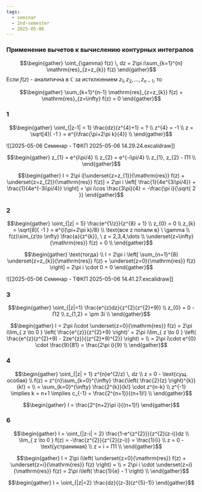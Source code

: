 ```yaml
---
tags:
  - seminar
  - 2nd-semester
  - 2025-05-06
---
```


### Применение вычетов к вычислению контурных интегралов

$$\begin{gather}
\oint_{\gamma} f(z) \, dz = 2\pi i\sum_{k=1}^{n} \mathrm{res}_{z=z_{k}} f(z)
\end{gather}$$
Если $f(z)$ - аналитична в $\mathbb{C}$ за истклюением $z_{1}, z_{2}, \dots, z_{n-1}$, то 



$$\begin{gather}
\sum_{k=1}^{n-1} \mathrm{res}_{z=z_{k}} f(z) + \mathrm{res}_{z=\infty} f(z) = 0
\end{gather}$$

### 1

$$\begin{gather}
\oint_{|z-1| = 1} \frac{dz}{z^{4}+1} = ? \\
z^{4} = -1 \\
z = \sqrt[4]{ -1 } = e^{i\frac{\pi+2\pi k}{4}} \\
\end{gather}$$

![[2025-05-06 Семинар - ТФКП 2025-05-06 14.29.24.excalidraw]]

$$\begin{gather}
z_{1} = e^{i\pi/4} \\
z_{2} = e^{-i\pi/4} \\
z_{1}, z_{2} - П1 \\
\end{gather}$$

$$\begin{gather}
I = 2\pi i[\underset{z=z_{1}}{\mathrm{res}} f(z) + \underset{z=z_{2}}{\mathrm{res}} f(z)] = 2\pi i \left[ \frac{1}{4e^{3i\pi/4}} + \frac{1}{4e^{-3i\pi/4}} \right] = \pi i\cos \frac{3\pi}{4} = -\frac{\pi i}{\sqrt{ 2 }}
\end{gather}$$

### 2

$$\begin{gather}
\oint_{|z| = 5} \frac{e^{1/z}}{z^{8} + 1} \\
z_{0} = 0 \\
z_{k} = \sqrt[8]{ -1 } = e^{i(\pi+2\pi k)/8} \\
\text{все z попали в} \ \gamma \\
f(z)\sim_{z\to \infty} \frac{a}{z^{k}}, \ z = 2,3,4,\dots \\
\underset{z=\infty}{\mathrm{res}} f(z) = 0 \\
\end{gather}$$

$$\begin{gather}
\text{тогда} \\
I = 2\pi i \left[ \sum_{n=1}^{8} \underset{z=z_{k}}{\mathrm{res}} f(z) + \underset{z=0}{\mathrm{res}} f(z)  \right] = 2\pi i \cdot 0 = 0
\end{gather}$$

![[2025-05-06 Семинар - ТФКП 2025-05-06 14.41.27.excalidraw]]

### 3

$$\begin{gather}
\oint_{|z|=1} \frac{e^{z}dz}{z^{2}(z^{2}+9)} \\
z_{0} = 0 - П2 \\
z_{1,2} = \pm 3i \\
\end{gather}$$

$$\begin{gather}
I = 2\pi i\cdot \underset{z=0}{\mathrm{res}} f(z) = 2\pi i\lim_{ z \to 0 } \left( \frac{e^{z}}{z^{2}+9} \right)' = 2\pi i\lim_{ z \to 0 } \left( \frac{e^{z}(z^{2}+9) - 2ze^{z}}{(z^{2}+9)^{2}} \right) = \\
= 2\pi i\cdot e^{0} \cdot \frac{9}{81} = \frac{2\pi i}{9} \\
\end{gather}$$

### 4

$$\begin{gather}
\oint_{|z| = 1} z^{n}e^{2/z} \, dz \\
z = 0 - \text{сущ. особая} \\
f(z) = z^{n}\sum_{k=0}^{\infty} \frac{\left( \frac{2}{z} \right)^{k}}{k!} = \\
= \sum_{k=0}^{\infty} \frac{2^{k}}{k!} \cdot z^{n-k} \\
z^{-1} \implies k = n+1 \implies c_{-1} = \frac{2^{n+1}}{(n+1)!} \\
\end{gather}$$

$$\begin{gather}
I = \frac{2^{n+2}\pi i}{(n+1)!}
\end{gather}$$

### 6

$$\begin{gather}
I = \oint_{|z-i| = 2} \frac{1-e^{z^{2}}}{z^{2}(z-i)}dz \\
\lim_{ z \to 0 } f(z) = -\frac{z^{2}}{z^{2}(z-i)} = \frac{1}{i} \\
z = 0 - \text{устранимая} \\
z = i = П1 \\
\end{gather}$$

$$\begin{gather}
I = 2\pi i\left( \underset{z=0}{\mathrm{res}} f(z) + \underset{z=i}{\mathrm{res}} f(z) \right) = \\
= 2\pi i \cdot \underset{z=i}{\mathrm{res}} f(z) = 2\pi i\left( \frac{1}{e} - 1 \right) \\
\end{gather}$$

$$\begin{gather}
I = \oint_{|z|=2} \frac{dz}{(z-3)(z^{5}-1)}
\end{gather}$$